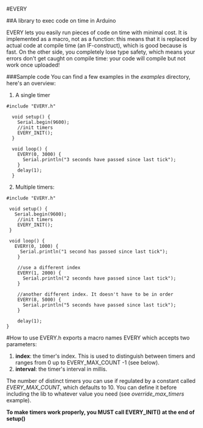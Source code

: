 #EVERY

##A library to exec code on time in Arduino

EVERY lets you easily run pieces of code on time with minimal cost. It is implemented as a macro, not as a function: this means that it is replaced by actual code at compile time (an IF-construct), which is good because is fast. On the other side, you completely lose type safety, which means your errors don't get caught on compile time: your code will compile but not work once uploaded!

###Sample code
You can find a few examples in the *examples* directory, here's an overview:

 1. A single timer
 <pre><code>#include "EVERY.h"

  void setup() {
    Serial.begin(9600);
    //init timers
    EVERY_INIT();
  }

  void loop() {  
    EVERY(0, 3000) {
      Serial.println("3 seconds have passed since last tick");
    }
    delay(1);
  }</code></pre>
  
 2. Multiple timers:
 <pre><code>#include "EVERY.h"

 void setup() {
   Serial.begin(9600);
    //init timers
    EVERY_INIT();
 }

 void loop() {  
   EVERY(0, 1000) {
     Serial.println("1 second has passed since last tick");
    }
  
    //use a different index
    EVERY(1, 2000) {
      Serial.println("2 seconds have passed since last tick");
    }
   
    //another different index. It doesn't have to be in order
    EVERY(8, 5000) {
      Serial.println("5 seconds have passed since last tick");
    }
   
    delay(1);
}</code></pre>


#How to use
EVERY.h exports a macro names EVERY which accepts two parameters:
  1. **index**: the timer's index. This is used to distinguish between timers and ranges from 0 up to EVERY_MAX_COUNT -1 (see below).
  2. **interval**: the timer's interval in millis.

The number of distinct timers you can use if regulated by a constant called *EVERY_MAX_COUNT*, which defaults to 10. You can define it before including the lib to whatever value you need (see *override_max_timers* example).

**To make timers work properly, you MUST call EVERY_INIT() at the end of setup()**
